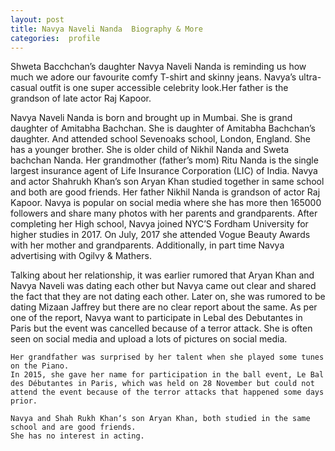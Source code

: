 ```yaml
---
layout: post
title: Navya Naveli Nanda  Biography & More
categories:  profile
---
```

Shweta Bacchchan’s daughter Navya Naveli Nanda is reminding us how much we adore our favourite comfy T-shirt and skinny jeans. Navya’s ultra-casual outfit is one super accessible celebrity look.Her father is the grandson of late actor Raj Kapoor.


  <amp-img  src="{{ site.baseurl }}/images/navya3.jpg"  layout="responsive"  width="1200px"   height="700px"  ></amp-img>  



Navya Naveli Nanda is born and brought up in Mumbai. She is grand daughter of Amitabha Bachchan. She is daughter of Amitabha Bachchan’s daughter. And attended school Sevenoaks school, London, England. She has a younger brother. She is older child of Nikhil Nanda and Sweta bachchan Nanda. Her grandmother (father’s mom) Ritu Nanda is the single largest insurance agent of Life Insurance Corporation (LIC) of India. Navya and actor Shahrukh Khan’s son Aryan Khan studied together in same school and both are good friends. Her father Nikhil Nanda is grandson of actor Raj Kapoor. Navya is popular on social media where she has more then 165000 followers and share many photos with her parents and grandparents. After completing her High school, Navya joined NYC’S Fordham University for higher studies in 2017. On July, 2017 she attended Vogue Beauty Awards with her mother and grandparents. Additionally, in part time Navya advertising with Ogilvy & Mathers.

Talking about her relationship, it was earlier rumored that Aryan Khan and Navya Naveli was dating each other but Navya came out clear and shared the fact that they are not dating each other. Later on, she was rumored to be dating Mizaan Jaffrey but there are no clear report about the same. As per one of the report, Navya want to participate in Lebal des Debutantes in Paris but the event was cancelled because of a terror attack. She is often seen on social media and upload a lots of pictures on social media.

  
    
    Her grandfather was surprised by her talent when she played some tunes on the Piano.
    In 2015, she gave her name for participation in the ball event, Le Bal des Débutantes in Paris, which was held on 28 November but could not attend the event because of the terror attacks that happened some days prior.

    Navya and Shah Rukh Khan‘s son Aryan Khan, both studied in the same school and are good friends.
    She has no interest in acting.
  <amp-img  src="{{ site.baseurl }}/images/navya1.jpg"  layout="responsive"  width="700px"   height="900px"  ></amp-img>  

